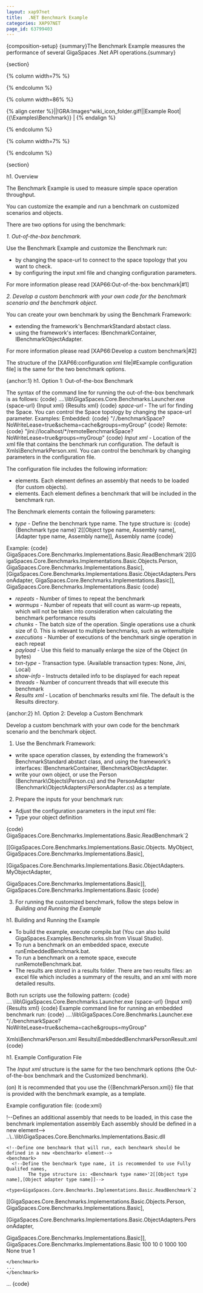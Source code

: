 ```yaml
---
layout: xap97net
title:  .NET Benchmark Example
categories: XAP97NET
page_id: 63799403
---
```


{composition-setup}
{summary}The Benchmark Example measures the performance of several GigaSpaces .Net API operations.{summary}

{section}

{% column width=7% %}


{% endcolumn %}


{% column width=86% %}

{% align center %}||!GRA:Images^wiki_icon_folder.gif!||Example Root|{{<GigaSpaces Root>\Examples\Benchmark}} |
{% endalign %}

{% endcolumn %}


{% column width=7% %}


{% endcolumn %}

{section}



h1. Overview

The Benchmark Example is used to measure simple space operation throughput.

You can customize the example and run a benchmark on customized scenarios and objects.

There are two options for using the benchmark:

*1. Out-of-the-box benchmark.*

Use the Benchmark Example and customize the Benchmark run:
- by changing the space-url to connect to the space topology that you want to check.
- by configuring the input xml file and changing configuration parameters.

For more information please read [XAP66:Out-of-the-box benchmark|#1]

*2. Develop a custom benchmark with your own code for the benchmark scenario and the benchmark object.*

You can create your own benchmark by using the Benchmark Framework:
- extending the framework's BenchmarkStandard abstact class.
- using the framework's interfaces: IBenchmarkContainer, IBenchmarkObjectAdapter.

For more information please read [XAP66:Develop a custom benchmark|#2]

The structure of the [XAP66:configuration xml file|#Example configuration file] is the same for the two benchmark options.

{anchor:1}
h1. Option 1: Out-of-the-box Benchmark

The syntax of the command line for running the out-of-the-box benchmark is as follows:
{code}
..\..\lib\GigaSpaces.Core.Benchmarks.Launcher.exe {space-url}  {Input xml} {Results xml}
{code}
*space-url* \- The url for finding the Space. You can control the Space topology by changing the space-url parameter.
Examples:
Embedded:
{code}
"/./benchmarkSpace?NoWriteLease=true&schema=cache&groups=myGroup"
{code}
Remote:
{code}
"jini://localhost/*/remoteBenchmarkSpace?NoWriteLease=true&groups=myGroup"
{code}
*Input xml* \- Location of the xml file that contains the benchmark run configuration. The default is Xmls\BenchmarkPerson.xml.
You can control the benchmark by changing parameters in the configuration file.

The configuration file includes the following information:
-  *<assembly>* elements. Each element defines an assembly that needs to be loaded (for custom objects).
-  *<Benchmark>* elements. Each element defines a benchmark that will be included in the benchmark run.

The Benchmark elements contain the following parameters:
- *type* \- Define the benchmark type name. The type structure is:
{code}
{Benchmark type name}`2[[Object type name, Assembly name],[Adapter type name, Assembly name]], Assembly name
{code}

Example:
{code}
<type>GigaSpaces.Core.Benchmarks.Implementations.Basic.ReadBenchmark`2[[GigaSpaces.Core.Benchmarks.Implementations.Basic.Objects.Person,
GigaSpaces.Core.Benchmarks.Implementations.Basic],[GigaSpaces.Core.Benchmarks.Implementations.Basic.ObjectAdapters.PersonAdapter,
GigaSpaces.Core.Benchmarks.Implementations.Basic]], GigaSpaces.Core.Benchmarks.Implementations.Basic</type>
{code}

- *repeats* \- Number of times to repeat the benchmark
- *warmups* \- Number of repeats that will count as warm-up repeats, which will not be taken into consideration when calculating the benchmark performance results
- *chunks* \- The batch size of the operation. Single operations use a chunk size of 0. This is relevant to multiple benchmarks, such as writemultiple
- *executions* \- Number of executions of the benchmark single operation in each repeat
- *payload* \- Use this field to manually enlarge the size of the Object (in bytes)
- *txn-type* \- Transaction type. (Available transaction types: None, Jini, Local)
- *show-info* \- Instructs detailed info to be displayed for each repeat
- *threads* \- Number of concurrent threads that will execute this benchmark
- *Results xml* \- Location of benchmarks results xml file. The default is the Results directory.


{anchor:2}
h1. Option 2: Develop a Custom Benchmark

Develop a custom benchmark with your own code for the benchmark scenario and the benchmark object.

1. Use the Benchmark Framework:
- write space operation classes, by extending the framework's BenchmarkStandard abstact class, and using the framework's interfaces: IBenchmarkContainer, IBenchmarkObjectAdapter.
- write your own object, or use the Person (Benchmark\Objects\Person.cs) and the PersonAdapter (Benchmark\ObjectAdapters\PersonAdapter.cs) as a template.

2. Prepare the inputs for your benchmark run:
- Adjust the configuration parameters in the input xml file:
- Type your object definition

{code}
<type>GigaSpaces.Core.Benchmarks.Implementations.Basic.ReadBenchmark`2

[[GigaSpaces.Core.Benchmarks.Implementations.Basic.Objects. MyObject, GigaSpaces.Core.Benchmarks.Implementations.Basic],

[GigaSpaces.Core.Benchmarks.Implementations.Basic.ObjectAdapters. MyObjectAdapter,

 GigaSpaces.Core.Benchmarks.Implementations.Basic]], GigaSpaces.Core.Benchmarks.Implementations.Basic
</type>
{code}

3. For running the customized benchmark, follow the steps below in *Building and Running the Example*


h1. Building and Running the Example

- To build the example, execute compile.bat (You can also build GigaSpaces.Examples.Benchmarks.sln from Visual Studio).
- To run a benchmark on an embedded space, execute runEmbeddedBenchmark.bat.
- To run a benchmark on a remote space, execute runRemoteBenchmark.bat.
- The results are stored in a results folder. There are two results files: an excel file which includes a summary of the results, and an xml with more detailed results.

Both run scripts use the following pattern:
{code}
..\..\lib\GigaSpaces.Core.Benchmarks.Launcher.exe {space-url}  {Input xml} {Results xml}
{code}
Example command line for running an embedded benchmark run:
{code}
..\..\lib\GigaSpaces.Core.Benchmarks.Launcher.exe "/./benchmarkSpace?NoWriteLease=true&schema=cache&groups=myGroup"

 Xmls\BenchmarkPerson.xml Results\EmbeddedBenchmarkPersonResult.xml
{code}

h1. Example Configuration File

The *Input xml* structure is the same for the two benchmark options (the Out-of-the-box benchmark and the Customized benchmark).

(on) It is recommended that you use the {{BenchmarkPerson.xml}} file that is provided with the benchmark example, as a template.

Example configuration file:
{code:xml}
<?xml version="1.0" encoding="UTF-8"?>
<benchmarks>
  !--Defines an additional assembly that needs to be loaded, in this case the benchmark implementation assembly
  Each assembly should be defined in a new <addembly>
    element-->
    <assembly>
      <path>..\..\lib\GigaSpaces.Core.Benchmarks.Implementations.Basic.dll</path>
    </assembly>

    <!--Define one benchmark that will run, each benchmark should be defined in a new <benchmark> element-->
    <benchmark>
      <!--Define the benchmark type name, it is recommended to use Fully Qualifed names,
            The type structure is: <Benchmark type name>'2[[Object type name],[Object adapter type name]]-->
      <type>GigaSpaces.Core.Benchmarks.Implementations.Basic.ReadBenchmark`2

[[GigaSpaces.Core.Benchmarks.Implementations.Basic.Objects.Person, GigaSpaces.Core.Benchmarks.Implementations.Basic],

[GigaSpaces.Core.Benchmarks.Implementations.Basic.ObjectAdapters.PersonAdapter,

 GigaSpaces.Core.Benchmarks.Implementations.Basic]], GigaSpaces.Core.Benchmarks.Implementations.Basic</type>
      <!--Number of times to repeat the benchmark-->
      <repeats>100</repeats>
      <!--Number of repeats that will count as warm up repeats and will not be taken into consideration
          when calculating the benchmark performance results-->
      <warmups>10</warmups>
      <!--The batch size of the operation, single operation use chunk size of 0, this is relevent to multiple
          benchmarks such as writemultiple-->
      <chunks>0</chunks>
      <!--Number of execution of the benchmark single operation in each repeat-->
      <executions>1000</executions>
      <!--Use this field to manually enlarge the size of the Object (in bytes)-->
      <payload>100</payload>
      <!--Transaction type, available (None, Jini, Local)-->
      <txn-type>None</txn-type>
      <!--Should display detailed info of each repeat-->
      <show-info>true</show-info>
      <!--Number of concurrent threads that will execute this benchmark-->
      <threads>1</threads>
    </benchmark>

    </benchmark>
    ...
    </benchmark>
  ...
  </benchmarks>
{code}